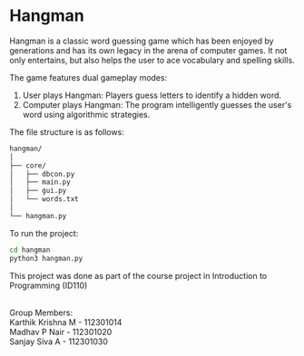 # Hangman
Hangman is a classic word guessing game which has been enjoyed by generations and has its own legacy in the arena of computer games. It not only entertains, but also helps the user to ace vocabulary and spelling skills. 
<br>

The game features dual gameplay modes:
1) User plays Hangman: Players guess letters to identify a hidden word.
2) Computer plays Hangman: The program intelligently guesses the user's word using algorithmic strategies.

The file structure is as follows:

```txt
hangman/
│
├── core/
│   ├── dbcon.py
│   ├── main.py
│   ├── gui.py
│   └── words.txt
│
└── hangman.py
```

To run the project:
```bash
cd hangman
python3 hangman.py
```

This project was done as part of the course project in Introduction to Programming (ID110)

<br>
Group Members:
<br>
Karthik Krishna M - 112301014
<br>
Madhav P Nair - 112301020
<br>
Sanjay Siva A - 112301030
